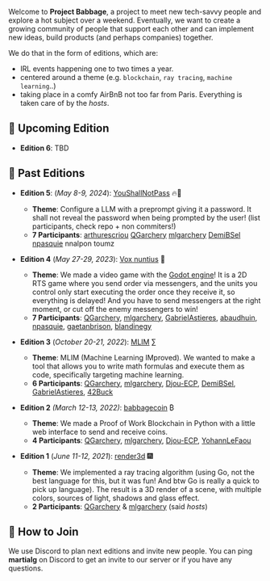 Welcome to **Project Babbage**, a project to meet new tech-savvy people and explore a hot subject over a weekend.
Eventually, we want to create a growing community of people that support each other and can implement new ideas, build products (and perhaps companies) together.

We do that in the form of editions, which are:

- IRL events happening one to two times a year.
- centered around a theme (e.g. `blockchain`, `ray tracing`, `machine learning`..)
- taking place in a comfy AirBnB not too far from Paris. Everything is taken care of by the _hosts_.

## 📅 Upcoming Edition

- **Edition 6**: TBD


## 🎉 Past Editions

- **Edition 5**: (_May 8-9, 2024_): [YouShallNotPass](https://github.com/ProjectBabbage/YouShallNotPass) 🔥🤖

  - **Theme**: Configure a LLM with a preprompt giving it a password. It shall not reveal the password when being prompted by the user!  (list participants, check repo + non commiters!)
  - **7 Participants**: [arthurescriou](https://github.com/arthurescriou) [QGarchery](https://github.com/QGarchery) [mlgarchery](https://github.com/mlgarchery) [DemiBSel](https://github.com/DemiBSel) [npasquie](https://github.com/npasquie) nnalpon toumz

- **Edition 4** (_May 27-29, 2023_): [Vox nuntius](https://github.com/ProjectBabbage/vox-nuntius) 📜

  - **Theme**: We made a video game with the [Godot engine](https://godotengine.org)! It is a 2D RTS game where you send order via messengers, and the units you control only start executing the order once they receive it, so everything is delayed! And you have to send messengers at the right moment, or cut off the enemy messengers to win!
  - **7 Participants**: [QGarchery](https://github.com/QGarchery), [mlgarchery](https://github.com/mlgarchery), [GabrielAstieres](https://github.com/GabrielAstieres), [abaudhuin](https://github.com/abaudhuin), [npasquie](https://github.com/npasquie), [gaetanbrison](https://github.com/gaetanbrison), [blandinegy](https://www.instagram.com/blandinegy/)

- **Edition 3** (_October 20-21, 2022_): [MLIM](https://github.com/ProjectBabbage/mlim) ∑

  - **Theme**: MLIM (Machine Learning IMproved). We wanted to make a tool that allows you to write math formulas and execute them as code, specifically targeting machine learning.
  - **6 Participants**: [QGarchery](https://github.com/QGarchery), [mlgarchery](https://github.com/mlgarchery), [Djou-ECP](https://github.com/Djou-ECP), [DemiBSel](https://github.com/DemiBSel), [GabrielAstieres](https://github.com/GabrielAstieres), [42Buck](https://github.com/42buck)

- **Edition 2** _(March 12-13, 2022)_: [babbagecoin](https://github.com/ProjectBabbage/babbagecoin) ₿

  - **Theme**: We made a Proof of Work Blockchain in Python with a little web interface to send and receive coins.
  - **4 Participants**: [QGarchery](https://github.com/QGarchery), [mlgarchery](https://github.com/mlgarchery), [Djou-ECP](https://github.com/Djou-ECP), [YohannLeFaou](https://github.com/YohannLeFaou)

- **Edition 1** (_June 11-12, 2021_): [render3d](https://github.com/ProjectBabbage/render3d) 🎆
  - **Theme**: We implemented a ray tracing algorithm (using Go, not the best language for this, but it was fun! And btw Go is really a quick to pick up language). The result is a 3D render of a scene, with multiple colors, sources of light, shadows and glass effect.
  - **2 Participants**: [QGarchery](https://github.com/QGarchery) & [mlgarchery](https://github.com/mlgarchery) (said _hosts_)

## 👥 How to Join

We use Discord to plan next editions and invite new people. You can ping **martialg** on Discord to get an invite to our server or if you have any questions.
